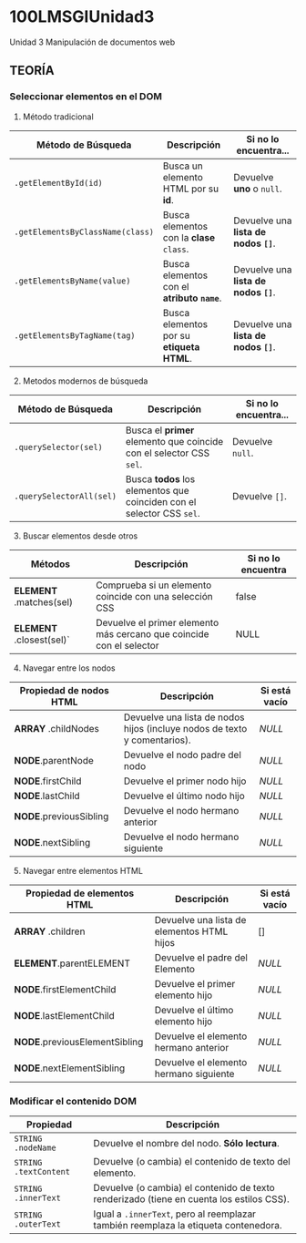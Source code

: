# 100LMSGIUnidad3
Unidad 3 Manipulación de documentos web

## TEORÍA
### Seleccionar elementos en el DOM
1. Método tradicional

| **Método de Búsqueda**              | **Descripción**                                   | **Si no lo encuentra...**              |
|--------------------------------------|--------------------------------------------------|-----------------------------------------|
| `.getElementById(id)`               | Busca un elemento HTML por su **id**.           | Devuelve **uno** o `null`.             |
| `.getElementsByClassName(class)`    | Busca elementos con la **clase** `class`.       | Devuelve una **lista de nodos `[]`**.  |
| `.getElementsByName(value)`         | Busca elementos con el **atributo `name`**.     | Devuelve una **lista de nodos `[]`**.  |
| `.getElementsByTagName(tag)`        | Busca elementos por su **etiqueta HTML**.       | Devuelve una **lista de nodos `[]`**.  |

2. Metodos modernos de búsqueda
   
| **Método de Búsqueda**       | **Descripción**                                                 | **Si no lo encuentra...** |
|------------------------------|-----------------------------------------------------------------|---------------------------|
| `.querySelector(sel)`        | Busca el **primer** elemento que coincide con el selector CSS `sel`. | Devuelve `null`.          |
| `.querySelectorAll(sel)`     | Busca **todos** los elementos que coinciden con el selector CSS `sel`. | Devuelve `[]`.            |

3. Buscar elementos desde otros


| Métodos              | Descripción                                                      | Si no lo encuentra |
|----------------------|------------------------------------------------------------------|--------------------|
|**ELEMENT** .matches(sel) | Comprueba si un elemento coincide con una selección CSS         | false            |
|**ELEMENT** .closest(sel)`| Devuelve el primer elemento más cercano que coincide con el selector | NULL         |


4. Navegar entre los nodos
   

| Propiedad de nodos HTML | Descripción                                                    | Si está vacío |
|-------------------------|----------------------------------------------------------------|----------------|
| **ARRAY** .childNodes   | Devuelve una lista de nodos hijos (incluye nodos de texto y comentarios). | *NULL*        |
| **NODE**.parentNode     | Devuelve el nodo padre del nodo                                | *NULL*         |
| **NODE**.firstChild     | Devuelve el primer nodo hijo                                   | *NULL*         |
| **NODE**.lastChild      | Devuelve el último nodo hijo                                   | *NULL*         |
| **NODE**.previousSibling | Devuelve el nodo hermano anterior                              | *NULL*         |
| **NODE**.nextSibling    | Devuelve el nodo hermano siguiente                             | *NULL*         |

 5. Navegar entre elementos HTML
    
| Propiedad de elementos HTML | Descripción                                                    | Si está vacío |
|---------------------------------|----------------------------------------------------------------|----------------|
| **ARRAY** .children             | Devuelve una lista de elementos HTML hijos                     | []        |
| **ELEMENT**.parentELEMENT       | Devuelve el padre del Elemento                                 | *NULL*         |
| **NODE**.firstElementChild      | Devuelve el primer elemento hijo                               | *NULL*         |
| **NODE**.lastElementChild       | Devuelve el último elemento hijo                               | *NULL*         |
| **NODE**.previousElementSibling | Devuelve el elemento hermano anterior                          | *NULL*         |
| **NODE**.nextElementSibling     | Devuelve el elemento hermano siguiente                         | *NULL*         |

### Modificar el contenido DOM

| **Propiedad**       | **Descripción**                                                                          |
|---------------------|----------------------------------------------------------------------------------------|
| `STRING .nodeName`  | Devuelve el nombre del nodo. **Sólo lectura**.                                         |
| `STRING .textContent` | Devuelve (o cambia) el contenido de texto del elemento.                              |
| `STRING .innerText`  | Devuelve (o cambia) el contenido de texto renderizado (tiene en cuenta los estilos CSS). |
| `STRING .outerText`  | Igual a `.innerText`, pero al reemplazar también reemplaza la etiqueta contenedora.   |
